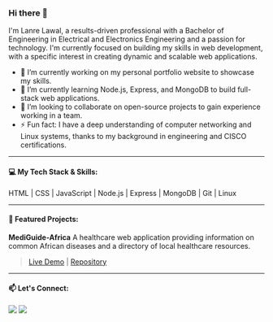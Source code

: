### Hi there 👋

I'm Lanre Lawal, a results-driven professional with a Bachelor of Engineering in Electrical and Electronics Engineering and a passion for technology. I'm currently focused on building my skills in web development, with a specific interest in creating dynamic and scalable web applications.

- 🔭 I’m currently working on my personal portfolio website to showcase my skills.
- 🌱 I’m currently learning Node.js, Express, and MongoDB to build full-stack web applications.
- 👯 I’m looking to collaborate on open-source projects to gain experience working in a team.
- ⚡️ Fun fact: I have a deep understanding of computer networking and Linux systems, thanks to my background in engineering and CISCO certifications.

---

#### 💻 My Tech Stack & Skills:

HTML | CSS | JavaScript | Node.js | Express | MongoDB | Git | Linux

---

#### 🚀 Featured Projects:

**MediGuide-Africa**
A healthcare web application providing information on common African diseases and a directory of local healthcare resources.
> [Live Demo](https://your-project-link-here.com) | [Repository](https://github.com/Lanre-Lawal/MediGuide-Africa)

---

#### 📫 Let's Connect:

[<img src="https://img.shields.io/badge/LinkedIn-0077B5?style=for-the-badge&logo=linkedin&logoColor=white">](https://www.linkedin.com/in/your-profile) [<img src="https://img.shields.io/badge/Email-D14836?style=for-the-badge&logo=gmail&logoColor=white">](mailto:your-email@example.com)
